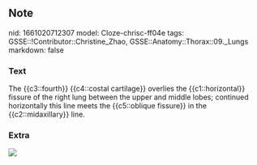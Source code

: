 ## Note
nid: 1661020712307
model: Cloze-chrisc-ff04e
tags: GSSE::!Contributor::Christine_Zhao, GSSE::Anatomy::Thorax::09._Lungs
markdown: false

### Text
<div>
  <div>
    <div>
      <div>
        The {{c3::fourth}} {{c4::costal cartilage}} overlies the
        {{c1::horizontal}} fissure of the right lung between the
        upper and middle lobes; continued horizontally this line
        meets the {{c5::oblique fissure}} in the
        {{c2::midaxillary}} line.
      </div>
    </div>
  </div>
</div>

### Extra
<img src="paste-e407bd55894b9dbea9c53e162ab902cd75e28be3.jpg">
